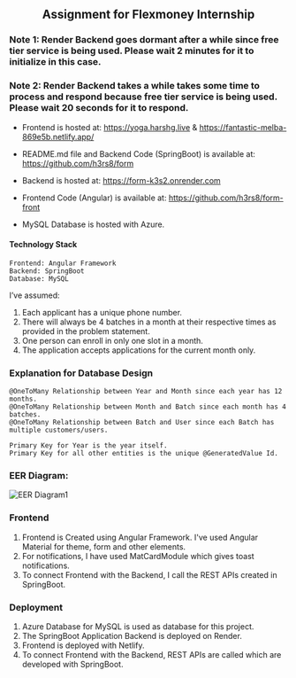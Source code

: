 ## <p align="center"><strong>Assignment for Flexmoney Internship</strong></p>

### Note 1: Render Backend goes dormant after a while since free tier service is being used. Please wait 2 minutes for it to initialize in this case.
### Note 2: Render Backend takes a while takes some time to process and respond because free tier service is being used. Please wait 20 seconds for it to respond.


* Frontend is hosted at: https://yoga.harshg.live & https://fantastic-melba-869e5b.netlify.app/ 

* README.md file and Backend Code (SpringBoot) is available at: https://github.com/h3rs8/form

* Backend is hosted at: https://form-k3s2.onrender.com

* Frontend Code (Angular) is available at: https://github.com/h3rs8/form-front

* MySQL Database is hosted with Azure.

#### Technology Stack
    Frontend: Angular Framework
    Backend: SpringBoot
    Database: MySQL
  
I’ve assumed:
1. Each applicant has a unique phone number.
2. There will always be 4 batches in a month at their respective times as provided in the problem statement.
3. One person can enroll in only one slot in a month.
4. The application accepts applications for the current month only.


### Explanation for Database Design 
    @OneToMany Relationship between Year and Month since each year has 12 months.
    @OneToMany Relationship between Month and Batch since each month has 4 batches.
    @OneToMany Relationship between Batch and User since each Batch has multiple customers/users.

    Primary Key for Year is the year itself.
    Primary Key for all other entities is the unique @GeneratedValue Id.
    
   

### EER Diagram: 


![EER Diagram1](https://github.com/h3rs8/form/assets/77108746/d1e3d033-1315-4957-8eb1-e3a72181fcff)



### Frontend
1. Frontend is Created using Angular Framework. I've used Angular Material for theme, form and other elements.
2. For notifications, I have used MatCardModule which gives toast notifications.
3. To connect Frontend with the Backend, I call the REST APIs created in SpringBoot.

### Deployment
1. Azure Database for MySQL is used as database for this project.
2. The SpringBoot Application Backend is deployed on Render.
3. Frontend is deployed with Netlify.
4. To connect Frontend with the Backend, REST APIs are called which are developed with SpringBoot.




